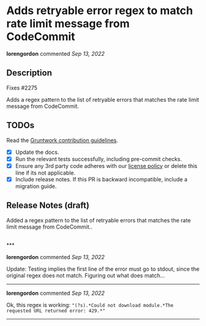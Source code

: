 # Adds retryable error regex to match rate limit message from CodeCommit

**lorengordon** commented *Sep 13, 2022*

<!-- Prepend '[WIP]' to the title if this PR is still a work-in-progress. Remove it when it is ready for review! -->

## Description

Fixes #2275

<!-- Description of the changes introduced by this PR. -->

Adds a regex pattern to the list of retryable errors that matches the rate limit message from CodeCommit.

## TODOs

Read the [Gruntwork contribution guidelines](https://gruntwork.notion.site/Gruntwork-Coding-Methodology-02fdcd6e4b004e818553684760bf691e).

- [x] Update the docs.
- [x] Run the relevant tests successfully, including pre-commit checks.
- [x] Ensure any 3rd party code adheres with our [license policy](https://www.notion.so/gruntwork/Gruntwork-licenses-and-open-source-usage-policy-f7dece1f780341c7b69c1763f22b1378) or delete this line if its not applicable.
- [x] Include release notes. If this PR is backward incompatible, include a migration guide.

## Release Notes (draft)

<!-- One-line description of the PR that can be included in the final release notes. -->
Added a regex pattern to the list of retryable errors that matches the rate limit message from CodeCommit..

<br />
***


**lorengordon** commented *Sep 13, 2022*

Update: Testing implies the first line of the error must go to stdout, since the original regex does not match. Figuring out what does match...
***

**lorengordon** commented *Sep 13, 2022*

Ok, this regex is working: `"(?s).*Could not download module.*The requested URL returned error: 429.*"`
***

